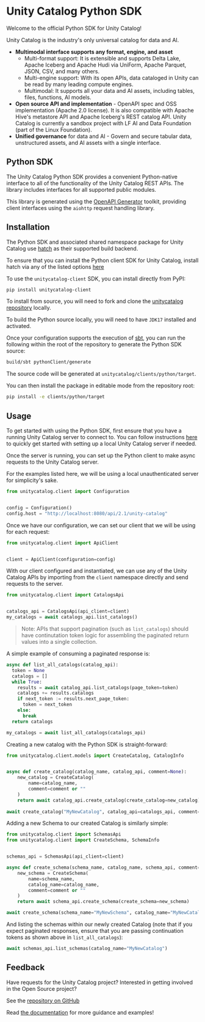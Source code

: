 # Unity Catalog Python SDK

Welcome to the official Python SDK for Unity Catalog!

Unity Catalog is the industry's only universal catalog for data and AI.

- **Multimodal interface supports any format, engine, and asset**
    - Multi-format support: It is extensible and supports Delta Lake, Apache Iceberg and Apache Hudi via UniForm, Apache Parquet, JSON, CSV, and many others.
    - Multi-engine support: With its open APIs, data cataloged in Unity can be read by many leading compute engines.
    - Multimodal: It supports all your data and AI assets, including tables, files, functions, AI models.
- **Open source API and implementation** - OpenAPI spec and OSS implementation (Apache 2.0 license). It is also compatible with Apache Hive's metastore API and Apache Iceberg's REST catalog API. Unity Catalog is currently a sandbox project with LF AI and Data Foundation (part of the Linux Foundation).
- **Unified governance** for data and AI - Govern and secure tabular data, unstructured assets, and AI assets with a single interface.

## Python SDK

The Unity Catalog Python SDK provides a convenient Python-native interface to all of the functionality of the Unity Catalog
REST APIs. The library includes interfaces for all supported public modules.

This library is generated using the [OpenAPI Generator](https://openapi-generator.tech/docs/generators/python) toolkit, providing client interfaces using the `aiohttp` request handling library.

## Installation

The Python SDK and associated shared namespace package for Unity Catalog use [hatch](https://hatch.pypa.io/latest/) as their supported build backend.

To ensure that you can install the Python client SDK for Unity Catalog, install hatch via any of the listed options [here](https://hatch.pypa.io/latest/install/)

To use the `unitycatalog-client` SDK, you can install directly from PyPI:

```sh
pip install unitycatalog-client
```

To install from source, you will need to fork and clone the [unitycatalog repository](https://github.com/unitycatalog/unitycatalog) locally.

To build the Python source locally, you will need to have `JDK17` installed and activated.

Once your configuration supports the execution of [sbt](https://www.scala-sbt.org/), you can run the following within the root
of the repository to generate the Python SDK source:

```sh
build/sbt pythonClient/generate
```

The source code will be generated at `unitycatalog/clients/python/target`. 

You can then install the package in editable mode from the repository root:

```sh
pip install -e clients/python/target
```

## Usage

To get started with using the Python SDK, first ensure that you have a running Unity Catalog server to connect to.
You can follow instructions [here](https://docs.unitycatalog.io/quickstart/) to quickly get started with setting up
a local Unity Catalog server if needed.

Once the server is running, you can set up the Python client to make async requests to the Unity Catalog server.

For the examples listed here, we will be using a local unauthenticated server for simplicity's sake.

```python
from unitycatalog.client import Configuration


config = Configuration()
config.host = "http://localhost:8080/api/2.1/unity-catalog"
```

Once we have our configuration, we can set our client that we will be using for each request:

```python
from unitycatalog.client import ApiClient


client = ApiClient(configuration=config)
```

With our client configured and instantiated, we can use any of the Unity Catalog APIs by importing from the
`client` namespace directly and send requests to the server.

```python
from unitycatalog.client import CatalogsApi


catalogs_api = CatalogsApi(api_client=client)
my_catalogs = await catalogs_api.list_catalogs()
```

>Note: APIs that support pagination (such as `list_catalogs`) should have continutation token logic for assembling the paginated
return values into a single collection.

A simple example of consuming a paginated response is:

```python
async def list_all_catalogs(catalog_api):
  token = None
  catalogs = []
  while True:
    results = await catalog_api.list_catalogs(page_token=token)
    catalogs += results.catalogs
    if next_token := results.next_page_token:
      token = next_token
    else:
      break
  return catalogs

my_catalogs = await list_all_catalogs(catalogs_api)
```

Creating a new catalog with the Python SDK is straight-forward:

```python
from unitycatalog.client.models import CreateCatalog, CatalogInfo


async def create_catalog(catalog_name, catalog_api, comment=None):
    new_catalog = CreateCatalog(
        name=catalog_name,
        comment=comment or ""
    )
    return await catalog_api.create_catalog(create_catalog=new_catalog)
        
await create_catalog("MyNewCatalog", catalog_api=catalogs_api, comment="This is a new catalog.")
```

Adding a new Schema to our created Catalog is similarly simple:

```python
from unitycatalog.client import SchemasApi
from unitycatalog.client import CreateSchema, SchemaInfo


schemas_api = SchemasApi(api_client=client)

async def create_schema(schema_name, catalog_name, schema_api, comment=None):
    new_schema = CreateSchema(
        name=schema_name,
        catalog_name=catalog_name,
        comment=comment or ""
    )
    return await schema_api.create_schema(create_schema=new_schema)

await create_schema(schema_name="MyNewSchema", catalog_name="MyNewCatalog", schema_api=schemas_api, comment="This is a new schema.")
```

And listing the schemas within our newly created Catalog (note that if you expect paginated responses, ensure that you are passing
continuation tokens as shown above in `list_all_catalogs`):

```python
await schemas_api.list_schemas(catalog_name="MyNewCatalog")
```

## Feedback

Have requests for the Unity Catalog project? Interested in getting involved in the Open Source project?

See the [repository on GitHub](https://github.com/unitycatalog/unitycatalog)

Read [the documentation](https://www.unitycatalog.io/) for more guidance and examples!
